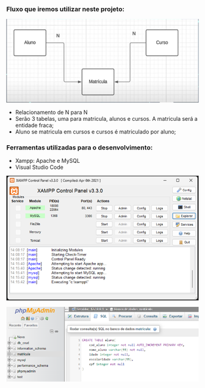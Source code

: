 ### Fluxo que iremos utilizar neste projeto:

![alt text](./Readme/relacionamento.png)

- Relacionamento de N para N
- Serão 3 tabelas, uma para matricula, alunos e cursos. A matricula será a entidade fraca;
- Aluno se matricula em cursos e cursos é matriculado por aluno;

### Ferramentas utilizadas para o desenvolvimento:

- Xampp: Apache e MySQL
- Visual Studio Code

![alt text](./Readme/xampp.png)

![alt text](Readme/tabela%20aluno.png)